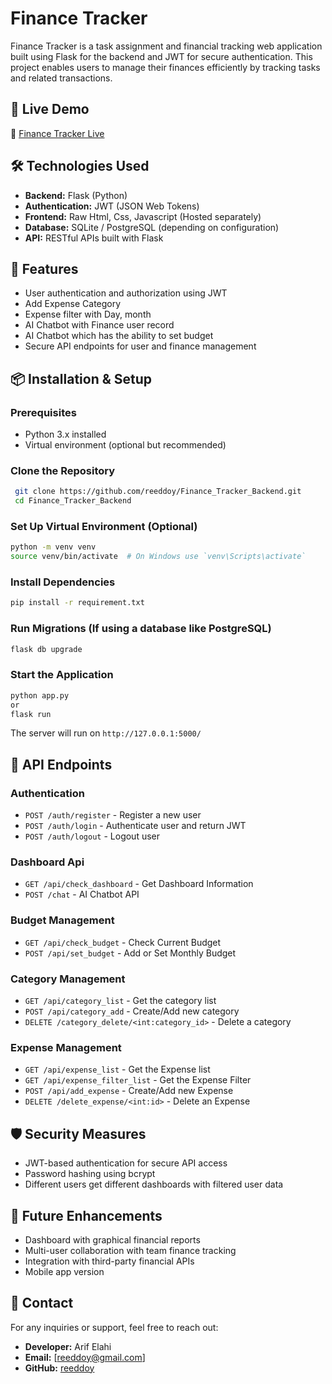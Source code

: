 # Finance Tracker

Finance Tracker is a task assignment and financial tracking web application built using Flask for the backend and JWT for secure authentication. This project enables users to manage their finances efficiently by tracking tasks and related transactions.

## 🚀 Live Demo
🔗 [Finance Tracker Live](https://reeddoy.github.io/Finance_Tracker_Frontend/)

## 🛠️ Technologies Used
- **Backend:** Flask (Python)
- **Authentication:** JWT (JSON Web Tokens)
- **Frontend:** Raw Html, Css, Javascript (Hosted separately)
- **Database:** SQLite / PostgreSQL (depending on configuration)
- **API:** RESTful APIs built with Flask

## 📌 Features
- User authentication and authorization using JWT
- Add Expense Category
- Expense filter with Day, month
- AI Chatbot with Finance user record
- AI Chatbot which has the ability to set budget
- Secure API endpoints for user and finance management


## 📦 Installation & Setup
### Prerequisites
- Python 3.x installed
- Virtual environment (optional but recommended)

### Clone the Repository
```bash
 git clone https://github.com/reeddoy/Finance_Tracker_Backend.git
 cd Finance_Tracker_Backend
```

### Set Up Virtual Environment (Optional)
```bash
python -m venv venv
source venv/bin/activate  # On Windows use `venv\Scripts\activate`
```

### Install Dependencies
```bash
pip install -r requirement.txt
```

### Run Migrations (If using a database like PostgreSQL)
```bash
flask db upgrade
```

### Start the Application
```bash
python app.py
or
flask run
```
The server will run on `http://127.0.0.1:5000/`

## 🔐 API Endpoints
### Authentication
- `POST /auth/register` - Register a new user
- `POST /auth/login` - Authenticate user and return JWT
- `POST /auth/logout` - Logout user

### Dashboard Api
- `GET /api/check_dashboard` - Get Dashboard Information
- `POST /chat` - AI Chatbot API

### Budget Management
- `GET /api/check_budget` - Check Current Budget
- `POST /api/set_budget` - Add or Set Monthly Budget

### Category Management
- `GET /api/category_list` - Get the category list
- `POST /api/category_add` - Create/Add new category 
- `DELETE /category_delete/<int:category_id>` - Delete a category

### Expense Management
- `GET /api/expense_list` - Get the Expense list
- `GET /api/expense_filter_list` - Get the Expense Filter
- `POST /api/add_expense` - Create/Add new Expense
- `DELETE /delete_expense/<int:id>` - Delete an Expense

## 🛡 Security Measures
- JWT-based authentication for secure API access
- Password hashing using bcrypt
- Different users get different dashboards with filtered user data

## 🎯 Future Enhancements
- Dashboard with graphical financial reports
- Multi-user collaboration with team finance tracking
- Integration with third-party financial APIs
- Mobile app version


## 📧 Contact
For any inquiries or support, feel free to reach out:
- **Developer:** Arif Elahi
- **Email:** [reeddoy@gmail.com]
- **GitHub:** [reeddoy](https://github.com/reeddoy)

